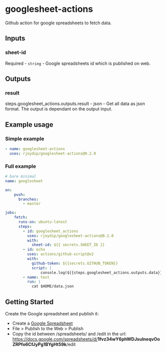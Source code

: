 # googlesheet-actions

Github action for google spreadsheets to fetch data.

## Inputs

### sheet-id

Required - `string` - Google spreadsheets id  which is published on web.

## Outputs

### result

steps.googlesheet_actions.outputs.result - json - Get all data as json format. The output is dependant on the output input.

## Example usage

### Simple example

```yml
- name: googlesheet-actions
  uses: rjoydip/googlesheet-actions@0.2.0
```

### Full example

```yml
# bare minimal
name: googlesheet

on:
    push:
      branches:
        - master

jobs:
    fetch:
      runs-on: ubuntu-latest
      steps:
        - id: googlesheet_actions
          uses: rjoydip/googlesheet-actions@0.2.0
          with:
            sheet-id: ${{ secrets.SHEET_ID }}
        - id: echo
          uses: actions/github-script@v2
          with:
            github-token: ${{secrets.GITHUB_TOKEN}}
            script: |
                console.log(${{steps.googlesheet_actions.outputs.data}})
        - name: test
          run: |
            cat $HOME/data.json
```

## Getting Started

Create the Google spreadsheet and publish it:

- Create a [Google Spreadsheet](https://www.google.com/sheets/about/)
- File > Publish to the Web > Publish
- Copy the id between /spreadsheets/ and /edit in the url:
    <https://docs.google.com/spreadsheets/d/>**1fvz34wY6phWDJsuIneqvOoZRPfo6CfJyPg1BYgHt59k**/edit

